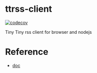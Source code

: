 # ttrss-client

[![codecov](https://codecov.io/gh/broven/ttrss-client/branch/master/graph/badge.svg)](https://codecov.io/gh/broven/ttrss-client)

Tiny Tiny rss client for browser and nodejs

# Reference

- [doc](https://git.tt-rss.org/fox/tt-rss/wiki/ApiReference)
